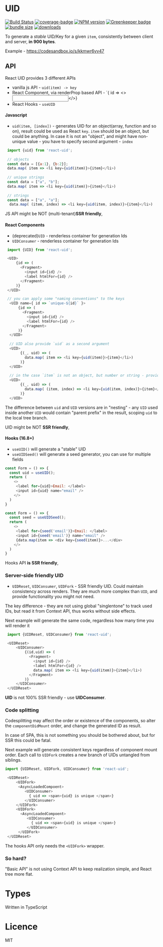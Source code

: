 UID
=======
[![Build Status](https://travis-ci.org/thearnica/react-uid.svg?branch=master)](https://travis-ci.org/thearnica/react-uid)
[![coverage-badge](https://img.shields.io/codecov/c/github/thearnica/react-uid.svg?style=flat-square)](https://codecov.io/github/thearnica/react-uid)
[![NPM version](https://img.shields.io/npm/v/react-uid.svg)](https://www.npmjs.com/package/react-uid)
[![Greenkeeper badge](https://badges.greenkeeper.io/thearnica/react-uid.svg)](https://greenkeeper.io/)
[![bundle size](https://badgen.net/bundlephobia/minzip/react-uid)](https://bundlephobia.com/result?p=react-uid)
[![downloads](https://badgen.net/npm/dm/react-uid)](https://www.npmtrends.com/react-uid)

To generate a _stable_ UID/Key for a given `item`, consistently between client and server, __in 900 bytes__.

Example - https://codesandbox.io/s/kkmwr6vv47

## API
React UID provides 3 different APIs
- vanilla js API - `uid(item) -> key` 
- React Component, via renderProp based API - `<UID>{ id => <><label htmlFor={id}/><input id={id}/></>}</UID>
- React Hooks - `useUID`

#### Javascript
- `uid(item, [index])` - generates UID for an object(array, function and so on), result could be used as React `key`.
`item` should be an object, but could be anything. In case it is not an "object", and might have non-unique value - you have to specify second argument - `index`
```js
 import {uid} from 'react-uid';
 
 // objects
 const data = [{a:1}, {b:2}];
 data.map( item => <li key={uid(item)}>{item}</li>)
 
 // unique strings
 const data = ["a", "b"];
 data.map( item => <li key={uid(item)}>{item}</li>)
 
 // strings
 const data = ["a", "a"];
  data.map( (item, index) => <li key={uid(item, index)}>{item}</li>)
``` 

JS API might be NOT (multi-tenant)__SSR friendly__,

#### React Components
- (deprecated)`UID` - renderless container for generation Ids
- `UIDConsumer` - renderless container for generation Ids
```js
 import {UID} from 'react-uid';

 <UID>
     {id => (
       <Fragment>
         <input id={id} />
         <label htmlFor={id} />
       </Fragment> 
     )}
 </UID>

 // you can apply some "naming conventions" to the keys
  <UID name={ id => `unique-${id}` }>
      {id => (
        <Fragment>
          <input id={id} />
          <label htmlFor={id} />
        </Fragment>
      )}
  </UID>
  
  // UID also provide `uid` as a second argument
  <UID>
       {(_, uid) => (
         data.map( item => <li key={uid(item)}>{item}</li>) 
       )}
  </UID>
  
  // in the case `item` is not an object, but number or string - provide and index
  <UID>
       {(_, uid) => (
         data.map( (item, index) => <li key={uid(item, index)}>{item}</li>) 
       )}
  </UID>
```
The difference between `uid` and `UID` versions are in "nesting" - any `UID` used inside another `UID` would contain "parent prefix" in the result, scoping `uid` to the local tree branch.

UID might be NOT __SSR friendly__,

#### Hooks (16.8+)
- `useUID()` will generate a "stable" UID
- `useUIDSeed()` will generate a seed generator, you can use for multiple fields
```js
const Form = () => {
  const uid = useUID();  
  return (
    <>
     <label for={uid}>Email: </label>
     <input id={uid} name="email" />
    </>
  )
}

const Form = () => {
  const seed = useUIDSeed();  
  return (
    <>
     <label for={seed('email')}>Email: </label>
     <input id={seed('email')} name="email" />
     {data.map(item => <div key={seed(item)}>...</div>
    </>
  )
}
```
Hooks API __is SSR friendly__,

### Server-side friendly UID

- `UIDReset`, `UIDConsumer`, `UIDFork` - SSR friendly UID. Could maintain consistency across renders.
They are much more complex than `UID`, and provide functionality you might not need.

The key difference - they are not using global "singlentone" to track used IDs, 
but read it from Context API, thus works without side effects.

Next example will generate the same code, regardless how many time you will render it
```js
 import {UIDReset, UIDConsumer} from 'react-uid';

 <UIDReset>
     <UIDConsumer>
         {(id,uid) => (
           <Fragment>
             <input id={id} />
             <label htmlFor={id} />
             data.map( item => <li key={uid(item)}>{item}</li>)
           </Fragment> 
         )}
     </UIDConsumer>
 </UIDReset>
```

__UID__ is not 100% SSR friendly - use __UIDConsumer__.

### Code splitting
Codesplitting may affect the order or existence of the components, so alter
the `componentDidMount` order, and change the generated ID as result.

In case of SPA, this is not something you should be bothered about, but for SSR
this could be fatal.

Next example  will generate consistent keys regardless of component mount order.
Each call to `UIDFork` creates a new branch of UIDs untangled from siblings. 
```js
import {UIDReset, UIDFork, UIDConsumer} from 'react-uid';

 <UIDReset>
     <UIDFork>
      <AsyncLoadedCompoent>
         <UIDConsumer>
           { uid => <span>{uid} is unique </span>}
         </UIDConsumer>
     </UIDFork>
     <UIDFork>
       <AsyncLoadedCompoent>
          <UIDConsumer>
            { uid => <span>{uid} is unique </span>}
          </UIDConsumer>
      </UIDFork>    
 </UIDReset>
```

The hooks API only needs the `<UIDFork>` wrapper.

### So hard?
"Basic API" is not using Context API to keep realization simple, and React tree more flat.

# Types
Written in TypeScript

# Licence
 MIT
  
